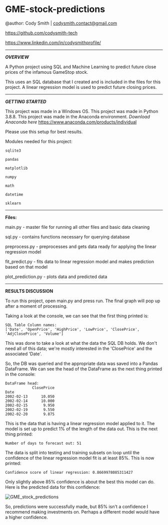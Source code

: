 # GME-stock-predictions

@author: Cody Smith | codysmith.contact@gmail.com

https://github.com/codysmith-tech

https://www.linkedin.com/in/codysmithprofile/

------------------------
***OVERVIEW***

A Python project using SQL and Machine Learning to predict future close prices of the infamous GameStop stock.

This uses an SQL database that I created and is included in the files for this project. A linear regression model is used to predict future closing prices.

------------------------
***GETTING STARTED***

This project was made in a Windows OS.
This project was made in Python 3.8.8.
This project was made in the Anaconda environment.
*Download Anaconda here*
https://www.anaconda.com/products/individual

Please use this setup for best results.

Modules needed for this project:

	sqlite3

	pandas

	matplotlib

	numpy

	math

	datetime

	sklearn
  
------------------------
**Files:**

main.py - master file for running all other files and basic data cleaning

sql.py - contains functions necessary for querying database

preprocess.py - preprocesses and gets data ready for applying the linear regression model

fit_predict.py - fits data to linear regression model and makes prediction based on that model

plot_prediction.py - plots data and predicted data

------------------------
**RESULTS DISCUSSION**

To run this project, open main.py and press run. The final graph will pop up after a moment of processing.

Taking a look at the console, we can see that the first thing printed is:
 
    SQL Table Column names:
    ['Date', 'OpenPrice', 'HighPrice', 'LowPrice', 'ClosePrice', 'AdjClosePrice', 'Volume']
    
This was done to take a look at what the data the SQL DB holds.
We don't need all of this data; we're mostly interested in the 'ClosePrice' and the associated 'Date'.

So, the DB was queried and the appropriate data was saved into a Pandas DataFrame.
We can see the head of the DataFrame as the next thing printed in the console:

    DataFrame head:
                ClosePrice
    Date                  
    2002-02-13      10.050
    2002-02-14      10.000
    2002-02-15       9.950
    2002-02-19       9.550
    2002-02-20       9.875
    
This is the data that is having a linear regression model applied to it. The model is set up to predict 1% of the length of the data out.
This is the next thing printed:

    Number of days to forecast out: 51
    
The data is split into testing and training subsets on loop until the confidence of the linear regression model fit is at least 85%.
This is now printed:

    Confidence score of linear regression: 0.8669978085311427
    
Only slightly above 85% confidence is about the best this model can do.
Here is the predicted data for this confidence:

![GME_stock_predictions](https://user-images.githubusercontent.com/58944210/147838872-3da09014-de7e-4b33-9588-6c5533ae4414.png)

So, predictions were successfully made, but 85% isn't a confidence I recommend making investments on. Perhaps a different model would have a higher confidence.
